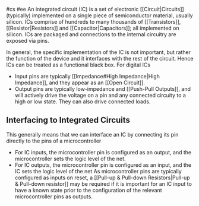 #cs #ee
An integrated circuit (IC) is a set of electronic [[Circuit|Circuits]] (typically) implemented on a single piece of semiconductor material, usually silicon. ICs comprise of hundreds to many thousands of [[Transistors]], [[Resistor|Resistors]] and [[Capacitor|Capacitors]]; all implemented on silicon. ICs are packaged and connections to the internal circuitry are exposed via pins.

In general, the specific implementation of the IC is not important, but rather the function of the device and it interfaces with the rest of the circuit. Hence ICs can be treated as a functional black box. For digital ICs
- Input pins are typically [[Impedance#High Impedance|High Impedance]], and they appear as an [[Open Circuit]]. 
- Output pins are typically low-impedance and [[Push-Pull Outputs]], and will actively drive the voltage on a pin and any connected circuity to a high or low state. They can also drive connected loads.

## Interfacing to Integrated Circuits
This generally means that we can interface an IC by connecting its pin directly to the pins of a microcontroller
- For IC inputs, the microcontroller pin is configured as an output, and the microcontroller sets the logic level of the net.
- For IC outputs, the microcontroller pin is configured as an input, and the IC sets the logic level of the net
As microcontroller pins are typically configured as inputs on reset, a [[Pull-up & Pull-down Resistors|Pull-up & Pull-down resistor]] may be required if it is important for an IC input to have a known state prior to the configuration of the relevant microcontroller pins as outputs.